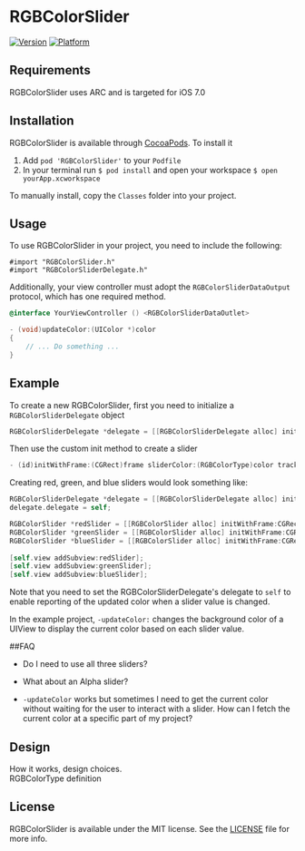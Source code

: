 # RGBColorSlider

[![Version](http://cocoapod-badges.herokuapp.com/v/RGBColorSlider/badge.png)](http://cocoadocs.org/docsets/RGBColorSlider)
[![Platform](http://cocoapod-badges.herokuapp.com/p/RGBColorSlider/badge.png)](http://cocoadocs.org/docsets/RGBColorSlider)


## Requirements
RGBColorSlider uses ARC and is targeted for iOS 7.0

## Installation

RGBColorSlider is available through [CocoaPods](http://cocoapods.org). To install it  

1. Add `pod 'RGBColorSlider'` to your `Podfile`
2. In your terminal run `$ pod install` and open your workspace `$ open yourApp.xcworkspace`

To manually install, copy the `Classes` folder into your project.

## Usage

To use RGBColorSlider in your project, you need to include the following:

    #import "RGBColorSlider.h"
    #import "RGBColorSliderDelegate.h"

Additionally, your view controller must adopt the `RGBColorSliderDataOutput` protocol, which has one required method.

```objective-c
@interface YourViewController () <RGBColorSliderDataOutlet>
```
```objective-c
- (void)updateColor:(UIColor *)color
{
	// ... Do something ...
}
```

## Example

To create a new RGBColorSlider, first you need to initialize a `RGBColorSliderDelegate` object  
```objective-c
RGBColorSliderDelegate *delegate = [[RGBColorSliderDelegate alloc] init];
```

Then use the custom init method to create a slider  
```objective-c
- (id)initWithFrame:(CGRect)frame sliderColor:(RGBColorType)color trackHeight:(float)height delegate:(id<RGBColorSliderDelegate>)delegate
```

Creating red, green, and blue sliders would look something like:  
```objective-c
RGBColorSliderDelegate *delegate = [[RGBColorSliderDelegate alloc] init];
delegate.delegate = self;  

RGBColorSlider *redSlider = [[RGBColorSlider alloc] initWithFrame:CGRectMake(20, 140, 280, 44) sliderColor:RGBColorTypeRed trackHeight:6 delegate:delegate];
RGBColorSlider *greenSlider = [[RGBColorSlider alloc] initWithFrame:CGRectMake(20, 188, 280, 44) sliderColor:RGBColorTypeGreen trackHeight:6 delegate:delegate];
RGBColorSlider *blueSlider = [[RGBColorSlider alloc] initWithFrame:CGRectMake(20, 232, 280, 44) sliderColor:RGBColorTypeBlue trackHeight:6 delegate:delegate];  
    
[self.view addSubview:redSlider];
[self.view addSubview:greenSlider];
[self.view addSubview:blueSlider];
```
Note that you need to set the RGBColorSliderDelegate's delegate to `self` to enable reporting of the updated color when a slider value is changed.  

In the example project, `-updateColor:` changes the background color of a UIView to display the current color based on each slider value.

##FAQ

- Do I need to use all three sliders?

- What about an Alpha slider?

- `-updateColor` works but sometimes I need to get the current color without waiting for the user to interact with a slider.  How can I fetch the current color at a specific part of my project?


## Design

How it works, design choices.  
RGBColorType definition

## License

RGBColorSlider is available under the MIT license. See the [LICENSE](https://github.com/eappel/RGBColorSlider/blob/master/LICENSE) file for more info.

